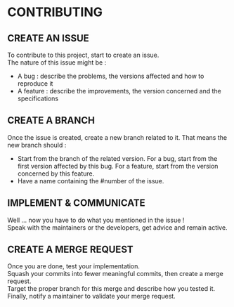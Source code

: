 # CONTRIBUTING

## CREATE AN ISSUE

To contribute to this project, start to create an issue.  
The nature of this issue might be :

* A bug : describe the problems, the versions affected and how to reproduce it
* A feature : describe the improvements, the version concerned and the specifications

## CREATE A BRANCH

Once the issue is created, create a new branch related to it.
That means the new branch should :

* Start from the branch of the related version. For a bug, start from the first version affected by this bug. For a feature, start from the version concerned by this feature.
* Have a name containing the #number of the issue.

## IMPLEMENT & COMMUNICATE

Well ... now you have to do what you mentioned in the issue !  
Speak with the maintainers or the developers, get advice and remain active.

## CREATE A MERGE REQUEST

Once you are done, test your implementation.  
Squash your commits into fewer meaningful commits, then create a merge request.  
Target the proper branch for this merge and describe how you tested it.  
Finally, notify a maintainer to validate your merge request.
